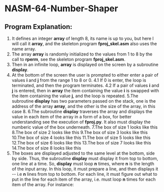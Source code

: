 # NASM-64-Number-Shaper

## Program Explanation:
1. It defines an integer **array** of length 8, its name is up to you, but here I will call it **array**, and the skeleton program **fproj_skel.asm** also uses the name array.
2. The array **array** is randomly initialized to the values from 1 to 8 by the call to **rperm**, see the skeleton program **fproj_skel.asm**.
3. Then in an infinite loop, **array** is displayed on the screen by a subroutine **display**.
4. At the bottom of the screen the user is prompted to either enter a pair of values **i** and **j** from the range 1 to 8 or 0.
4.1 If 0 is enter, the loop is terminated, and then the program terminates.
4.2 If a pair of values **i** and **j** is entered, then in **array** the item containing the value **i** is swapped with the item containing the value **j**, and the loop is repeated.
5.The subroutine **display** has two parameters passed on the stack, one is the address of the array **array**, and the other is the size of the array, in this case 8.
6.The subroutine **display** traverses the array and displays the value in each item of the array in a form of a box, for better understanding see the execution of **fproj.py**. It also must display the numberic value of the box underneath.
7.The box of size 1 looks like this
8.The box of size 2 looks like this
9.The box of size 3 looks like this
10.The box of size 4 looks like this
11.The box of size 5 looks like this
12.The box of size 6 looks like this
13.The box of size 7 looks like this
14.The box of size 8 looks like this
15. The boxes are displayed adjusted to the same level at the bottom, side by side. Thus, the subroutine **display** must display it from top to bottom, one line at a time. So, **display** must loop **n** times, where **n** is the length of the input array. In this loop, it must prepare a line, and then displays it -- i.e **n** lines from top to bottom. For each line, it must figure out what to put in the line for each item of the array, i.e. must loop **n** times for each item of the array. For instance:
